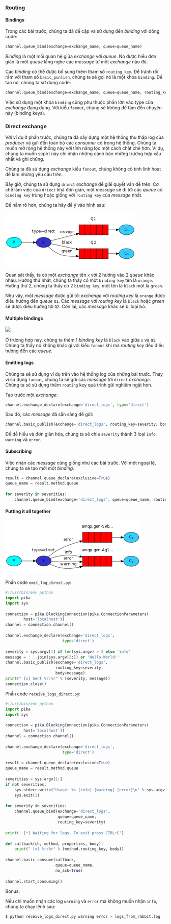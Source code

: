 ### Routing

#### Bindings

Trong các bài trước, chúng ta đã đề cập và sử dụng đến *binding* với dòng code:

```python
channel.queue_bind(exchange=exchange_name, queue=queue_name)
```

*Binding* là một mối quan hệ giữa *exchange* với *queue*. Nó được hiểu đơn giản là một *queue* lắng nghe các *message* từ một *exchange* nào đó.

Các *binding* có thể được bổ sung thêm tham số `routing_key`. Để tránh rối rắm với tham số `basic_punlish`, chúng ta sẽ gọi nó là một khóa `binding`. Để tạo nó, chúng ta sử dụng code:

```python
channel.queue_bind(exchange=exchange_name, queue=queue_name, routing_key='black')
```

Việc sử dụng một khóa `binding` cũng phụ thuộc phần lớn vào type của *exchange* đang dùng. Với kiểu `fanout`, chúng sẽ không để tâm đến chuyện này (binding keys).

### Direct exchange

Với ví dụ ở phần trước, chúng ta đã xây dựng một hệ thống thu thập log của *producer* và gửi đến toàn bộ các *consumer* có trong hệ thống. Chúng ta muốn mở rộng hệ thống này với tính năng lọc một cách chặt chẽ hơn. Ví dụ, chúng ta muốn scpirt này chỉ nhận những cảnh báo những trường hợp xấu nhất và ghi chúng.

Chúng ta đã sử dụng *exchange* kiểu `fanout`, chúng không có tính linh hoạt để làm những yêu cầu trên.

Bây giờ, chúng ta sử dụng `driect` *exchange* để giải quyết vấn đề trên. Cơ chế làm việc của `driect` khá đơn giản, một *message* sẽ đi tới các *queue* có `binding key` trùng hoặc giống với `routing key` của *message* nhất.

Để nắm rõ hơn, chúng ta hãy để ý vào hình sau:

<img src="https://github.com/hoangdh/meditech-ghichep-rabbitmq/blob/master/images/4-direct-exchange.png?raw=true" />

Quan sát thấy, ta có một *exchange* tên `x` với 2 hướng vào 2 *queue* khác nhau. Hướng thứ nhất, chúng ta thấy có một `binding key` tên là `orange`. Hướng thứ 2, chúng ta thấy có 2 `binding key`, một tên là `black` một là `green`.

Như vậy, một *message* được gửi tới *exchange* với *routing key* là `orange` được điều hướng đến *queue* `Q1`. Các *message* với *routing key* là `black` hoặc *green* sẽ được điều hướng tới `Q2`. Còn lại, các *message* khác sẽ bị loại bỏ.

#### Multiple bindings

<img src="https://github.com/hoangdh/meditech-ghichep-rabbitmq/blob/master/images/4-edirect-exchange-multiple.png?raw=true" />

Ở trường hợp này, chúng ta thêm 1 *binding key* là  `black` vào giữa `x` và `Q1`. Chúng ta thấy nó không khác gì với kiểu `fanout` khi mà *routing key* đều điều hướng đến các *queue*.

#### Emitting logs

Chúng ta sẽ sử dụng ví dụ trên vào hệ thống log của những bài trước. Thay vì sử dụng `fanout`, chúng ta sẽ gửi các *message* tới `direct` *exchange*. Chúng ta sẽ sử dụng thêm `routing` key quá trình gửi nghiêm ngặt hơn.

Tạo trước một *exchange*:

```python
channel.exchange_declare(exchange='direct_logs', type='direct')
```

Sau đó, các *message* đã sẵn sàng để gửi:

```python
channel.basic_publish(exchange='direct_logs', routing_key=severity, body=message)
```

Để dễ hiểu và đơn giản hóa, chúng ta sẽ chia `severity` thành 3 loại `info`, `warning` và `error`.

#### Subscribing

Việc nhận các *message* cũng giống như các bài trước. Với một ngoại lệ, chúng ta sẽ tạo mới một *binding*.

```python
result = channel.queue_declare(exclusive=True)
queue_name = result.method.queue

for severity in severities:
    channel.queue_bind(exchange='direct_logs', queue=queue_name, routing_key=severity)
```

#### Putting it all together

<img src="https://github.com/hoangdh/meditech-ghichep-rabbitmq/blob/master/images/4-python-four.png?raw=true" />

Phần code `emit_log_direct.py`:

```python
#!/usr/bin/env python
import pika
import sys

connection = pika.BlockingConnection(pika.ConnectionParameters(
        host='localhost'))
channel = connection.channel()

channel.exchange_declare(exchange='direct_logs',
                         type='direct')

severity = sys.argv[1] if len(sys.argv) > 2 else 'info'
message = ' '.join(sys.argv[2:]) or 'Hello World!'
channel.basic_publish(exchange='direct_logs',
                      routing_key=severity,
                      body=message)
print(" [x] Sent %r:%r" % (severity, message))
connection.close()
```

Phần code `receive_logs_direct.py`:

```python
#!/usr/bin/env python
import pika
import sys

connection = pika.BlockingConnection(pika.ConnectionParameters(
        host='localhost'))
channel = connection.channel()

channel.exchange_declare(exchange='direct_logs',
                         type='direct')

result = channel.queue_declare(exclusive=True)
queue_name = result.method.queue

severities = sys.argv[1:]
if not severities:
    sys.stderr.write("Usage: %s [info] [warning] [error]\n" % sys.argv[0])
    sys.exit(1)

for severity in severities:
    channel.queue_bind(exchange='direct_logs',
                       queue=queue_name,
                       routing_key=severity)

print(' [*] Waiting for logs. To exit press CTRL+C')

def callback(ch, method, properties, body):
    print(" [x] %r:%r" % (method.routing_key, body))

channel.basic_consume(callback,
                      queue=queue_name,
                      no_ack=True)

channel.start_consuming()
```

Bonus:

Nếu chỉ muốn nhận các log `warning` và `error` mà không muốn nhận `info`, chúng ta chạy lệnh sau:

```bash
$ python receive_logs_direct.py warning error > logs_from_rabbit.log
```

